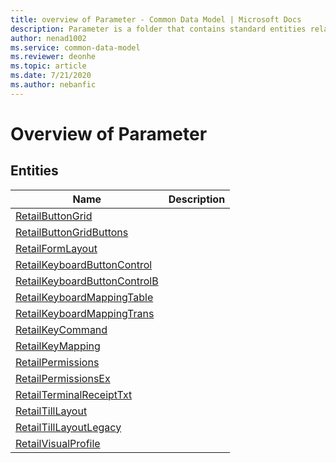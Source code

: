 ```yaml
---
title: overview of Parameter - Common Data Model | Microsoft Docs
description: Parameter is a folder that contains standard entities related to the Common Data Model.
author: nenad1002
ms.service: common-data-model
ms.reviewer: deonhe
ms.topic: article
ms.date: 7/21/2020
ms.author: nebanfic
---
```


# Overview of Parameter


## Entities

|Name|Description|
|---|---|
|[RetailButtonGrid](RetailButtonGrid.md)||
|[RetailButtonGridButtons](RetailButtonGridButtons.md)||
|[RetailFormLayout](RetailFormLayout.md)||
|[RetailKeyboardButtonControl](RetailKeyboardButtonControl.md)||
|[RetailKeyboardButtonControlB](RetailKeyboardButtonControlB.md)||
|[RetailKeyboardMappingTable](RetailKeyboardMappingTable.md)||
|[RetailKeyboardMappingTrans](RetailKeyboardMappingTrans.md)||
|[RetailKeyCommand](RetailKeyCommand.md)||
|[RetailKeyMapping](RetailKeyMapping.md)||
|[RetailPermissions](RetailPermissions.md)||
|[RetailPermissionsEx](RetailPermissionsEx.md)||
|[RetailTerminalReceiptTxt](RetailTerminalReceiptTxt.md)||
|[RetailTillLayout](RetailTillLayout.md)||
|[RetailTillLayoutLegacy](RetailTillLayoutLegacy.md)||
|[RetailVisualProfile](RetailVisualProfile.md)||
